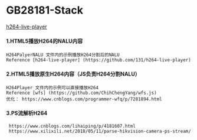 # GB28181-Stack
[h264-live-player](https://github.com/131/h264-live-player)
#### 1.HTML5播放H264的NALU内容  
    H264PalyerNALU 文件内的示例播放H264分割后的NALU
    Reference [h264-live-player] (https://github.com/131/h264-live-player)
#### 2.HTML5播放原生H264内容（JS负责H264分割NALU） 
    H264Player 文件内的示例可以直接播放H264
    Reference [wfs] (https://github.com/ChihChengYang/wfs.js)
    优化： https://www.cnblogs.com/programmer-wfq/p/7281894.html
#### 3.PS流解析H264  
     https://www.cnblogs.com/lihaiping/p/4181607.html
     https://www.xilixili.net/2018/05/11/parse-hikvision-camera-ps-stream/
